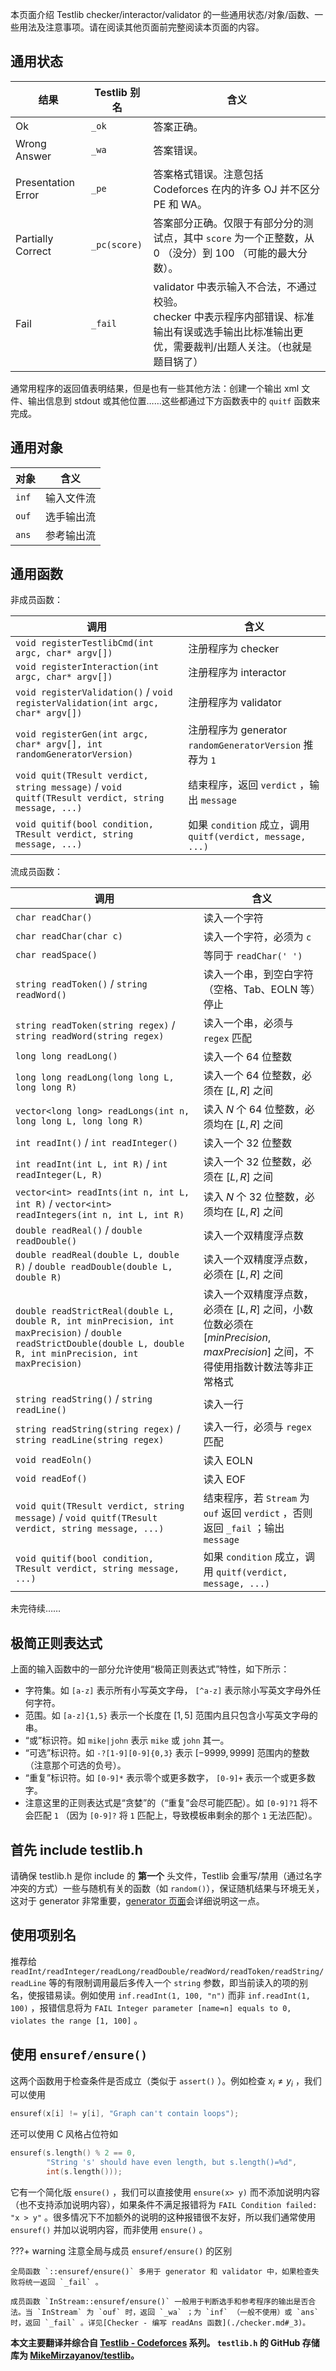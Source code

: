 本页面介绍 Testlib checker/interactor/validator 的一些通用状态/对象/函数、一些用法及注意事项。请在阅读其他页面前完整阅读本页面的内容。

## 通用状态

| 结果                 | Testlib 别名     | 含义                                                                                     |
| ------------------ | -------------- | -------------------------------------------------------------------------------------- |
| Ok                 |  `_ok`         | 答案正确。                                                                                  |
| Wrong Answer       |  `_wa`         | 答案错误。                                                                                  |
| Presentation Error |  `_pe`         | 答案格式错误。注意包括 Codeforces 在内的许多 OJ 并不区分 PE 和 WA。                                          |
| Partially Correct  |  `_pc(score)`  | 答案部分正确。仅限于有部分分的测试点，其中 `score` 为一个正整数，从 $0$ （没分）到 $100$ （可能的最大分数）。                      |
| Fail               |  `_fail`       | validator 中表示输入不合法，不通过校验。<br>checker 中表示程序内部错误、标准输出有误或选手输出比标准输出更优，需要裁判/出题人关注。（也就是题目锅了） |

通常用程序的返回值表明结果，但是也有一些其他方法：创建一个输出 xml 文件、输出信息到 stdout 或其他位置……这些都通过下方函数表中的 `quitf` 函数来完成。

## 通用对象

| 对象      | 含义    |
| ------- | ----- |
|  `inf`  | 输入文件流 |
|  `ouf`  | 选手输出流 |
|  `ans`  | 参考输出流 |

## 通用函数

非成员函数：

| 调用                                                                                                  | 含义                                                    |
| --------------------------------------------------------------------------------------------------- | ----------------------------------------------------- |
|  `void registerTestlibCmd(int argc, char* argv[])`                                                  | 注册程序为 checker                                         |
|  `void registerInteraction(int argc, char* argv[])`                                                 | 注册程序为 interactor                                      |
|  `void registerValidation()` / `void registerValidation(int argc, char* argv[])`                    | 注册程序为 validator                                       |
|  `void registerGen(int argc, char* argv[], int randomGeneratorVersion)`                             | 注册程序为 generator<br> `randomGeneratorVersion` 推荐为 `1`  |
|  `void quit(TResult verdict, string message)` / `void quitf(TResult verdict, string message, ...)`  | 结束程序，返回 `verdict` ，输出 `message`                       |
|  `void quitif(bool condition, TResult verdict, string message, ...)`                                | 如果 `condition` 成立，调用 `quitf(verdict, message, ...)`   |

流成员函数：

| 调用                                                                                                                                                                    | 含义                                                                                 |
| --------------------------------------------------------------------------------------------------------------------------------------------------------------------- | ---------------------------------------------------------------------------------- |
|  `char readChar()`                                                                                                                                                    | 读入一个字符                                                                             |
|  `char readChar(char c)`                                                                                                                                              | 读入一个字符，必须为 `c`                                                                     |
|  `char readSpace()`                                                                                                                                                   | 等同于 `readChar(' ')`                                                                |
|  `string readToken()` / `string readWord()`                                                                                                                           | 读入一个串，到空白字符（空格、Tab、EOLN 等）停止                                                       |
|  `string readToken(string regex)` / `string readWord(string regex)`                                                                                                   | 读入一个串，必须与 `regex` 匹配                                                               |
|  `long long readLong()`                                                                                                                                               | 读入一个 64 位整数                                                                        |
|  `long long readLong(long long L, long long R)`                                                                                                                       | 读入一个 64 位整数，必须在 $[L,R]$ 之间                                                         |
|  `vector<long long> readLongs(int n, long long L, long long R)`                                                                                                       | 读入 $N$ 个 64 位整数，必须均在 $[L,R]$ 之间                                                    |
|  `int readInt()` / `int readInteger()`                                                                                                                                | 读入一个 32 位整数                                                                        |
|  `int readInt(int L, int R)` / `int readInteger(L, R)`                                                                                                                | 读入一个 32 位整数，必须在 $[L,R]$ 之间                                                         |
|  `vector<int> readInts(int n, int L, int R)` / `vector<int> readIntegers(int n, int L, int R)`                                                                        | 读入 $N$ 个 32 位整数，必须均在 $[L,R]$ 之间                                                    |
|  `double readReal()` / `double readDouble()`                                                                                                                          | 读入一个双精度浮点数                                                                         |
|  `double readReal(double L, double R)` / `double readDouble(double L, double R)`                                                                                      | 读入一个双精度浮点数，必须在 $[L,R]$ 之间                                                          |
|  `double readStrictReal(double L, double R, int minPrecision, int maxPrecision)` / `double readStrictDouble(double L, double R, int minPrecision, int maxPrecision)`  | 读入一个双精度浮点数，必须在 $[L,R]$ 之间，小数位数必须在 $[minPrecision,maxPrecision]$ 之间，不得使用指数计数法等非正常格式 |
|  `string readString()` / `string readLine()`                                                                                                                          | 读入一行                                                                               |
|  `string readString(string regex)` / `string readLine(string regex)`                                                                                                  | 读入一行，必须与 `regex` 匹配                                                                |
|  `void readEoln()`                                                                                                                                                    | 读入 EOLN                                                                            |
|  `void readEof()`                                                                                                                                                     | 读入 EOF                                                                             |
|  `void quit(TResult verdict, string message)` / `void quitf(TResult verdict, string message, ...)`                                                                    | 结束程序，若 `Stream` 为 `ouf` 返回 `verdict` ，否则返回 `_fail` ；输出 `message`                   |
|  `void quitif(bool condition, TResult verdict, string message, ...)`                                                                                                  | 如果 `condition` 成立，调用 `quitf(verdict, message, ...)`                                |

未完待续……

## 极简正则表达式

上面的输入函数中的一部分允许使用“极简正则表达式”特性，如下所示：

-   字符集。如 `[a-z]` 表示所有小写英文字母， `[^a-z]` 表示除小写英文字母外任何字符。
-   范围。如 `[a-z]{1,5}` 表示一个长度在 $[1,5]$ 范围内且只包含小写英文字母的串。
-   “或”标识符。如 `mike|john` 表示 `mike` 或 `john` 其一。
-   “可选”标识符。如 `-?[1-9][0-9]{0,3}` 表示 $[-9999,9999]$ 范围内的整数（注意那个可选的负号）。
-   “重复”标识符。如 `[0-9]*` 表示零个或更多数字， `[0-9]+` 表示一个或更多数字。
-   注意这里的正则表达式是“贪婪”的（“重复”会尽可能匹配）。如 `[0-9]?1` 将不会匹配 `1` （因为 `[0-9]?` 将 `1` 匹配上，导致模板串剩余的那个 `1` 无法匹配）。

## 首先 include testlib.h

请确保 testlib.h 是你 include 的 **第一个** 头文件，Testlib 会重写/禁用（通过名字冲突的方式）一些与随机有关的函数（如 `random()`），保证随机结果与环境无关，这对于 generator 非常重要，[generator 页面](./generator.md)会详细说明这一点。

## 使用项别名

推荐给 `readInt/readInteger/readLong/readDouble/readWord/readToken/readString/readLine` 等的有限制调用最后多传入一个 `string` 参数，即当前读入的项的别名，使报错易读。例如使用 `inf.readInt(1, 100, "n")` 而非 `inf.readInt(1, 100)` ，报错信息将为 `FAIL Integer parameter [name=n] equals to 0, violates the range [1, 100]` 。

## 使用 `ensuref/ensure()` 

这两个函数用于检查条件是否成立（类似于 `assert()` ）。例如检查 $x_i \neq y_i$ ，我们可以使用

```cpp
ensuref(x[i] != y[i], "Graph can't contain loops");
```

还可以使用 C 风格占位符如

```cpp
ensuref(s.length() % 2 == 0,
        "String 's' should have even length, but s.length()=%d",
        int(s.length()));
```

它有一个简化版 `ensure()` ，我们可以直接使用 `ensure(x> y)` 而不添加说明内容（也不支持添加说明内容），如果条件不满足报错将为 `FAIL Condition failed: "x > y"` 。很多情况下不加额外的说明的这种报错很不友好，所以我们通常使用 `ensuref()` 并加以说明内容，而非使用 `ensure()` 。

???+ warning
    注意全局与成员 `ensuref/ensure()` 的区别

    全局函数 `::ensuref/ensure()` 多用于 generator 和 validator 中，如果检查失败将统一返回 `_fail` 。

    成员函数 `InStream::ensuref/ensure()` 一般用于判断选手和参考程序的输出是否合法。当 `InStream` 为 `ouf` 时，返回 `_wa` ；为 `inf` （一般不使用）或 `ans` 时，返回 `_fail` 。详见[Checker - 编写 readAns 函数](./checker.md#_3)。


**本文主要翻译并综合自 [Testlib - Codeforces](https://codeforces.com/testlib) 系列。 `testlib.h` 的 GitHub 存储库为 [MikeMirzayanov/testlib](https://github.com/MikeMirzayanov/testlib)。** 
